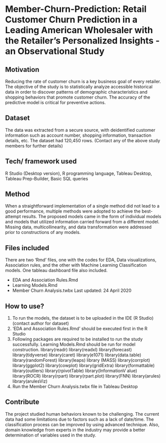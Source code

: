 # Member-Churn-Prediction: Retail Customer Churn Prediction in a Leading American Wholesaler with the Retailer’s Personalized Insights - an Observational Study

## Motivation
Reducing the rate of customer churn is a key business goal of every retailer. The objective of the study is to statistically analyze accessible historical data in order to discover patterns of demographic characteristics and shopping behaviors that promote customer churn. The accuracy of the predictive model is critical for preventive actions.

## Dataset
The data was extracted from a secure source, with deidentified customer information such as account number, shopping information, transaction details, etc. The dataset had 120,450 rows. (Contact any of the above study members for further details)

## Tech/ framework used
R Studio (Desktop version), R programming language, Tableau Desktop, Tableau Prep-Builder, Basic SQL queries

## Method
When a straightforward implementation of a single method did not lead to a good performance, multiple methods were adopted to achieve the best-attempt results. The proposed models came in the form of individual models and models that utilized information carried forward from a different model. Missing
data, multicollinearity, and data transformation were addressed prior to constructions of any models.

## Files included
There are two ‘Rmd’ files, one with the codes for EDA, Data visualizations, Association rules, and the other with Machine Learning Classification models. One tableau dashboard file also included.
- EDA and Association Rules.Rmd 
- Learning Models.Rmd
- Member Churn Analysis.twbx
Last updated: 24 April 2020
        
## How to use?
1. To run the models, the dataset is to be uploaded in the IDE (R Studio) (contact author for dataset)
2. ‘EDA and Association Rules.Rmd’ should be executed first in the R Studio
3. Following packages are required to be installed to run the study successfully. Learning Models.Rmd should be run for model construction.
library(readr) library(readxl) library(forecast) library(tidyverse) library(caret) library(e1071) library(data.table) library(randomForest) library(leaps)
library (MASS) library(corrplot) library(ggplot2) library(cowplot) library(gridExtra) library(formattable) library(outliers) library(rpivotTable) library(InformationV alue) library(ROCR) library(rpart) library(rpart.plot) library(FNN) library(arules) library(arulesViz)
4. Run the Member Churn Analysis.twbx file in Tableau Desktop

## Contribute
  
The project studied human behaviors known to be challenging. The current data had some limitations due to factors such as a lack of date/time. The classification process can be improved by using advanced technique. Also, domain knowledge from experts in the industry may provide a better determination of variables used in the study.
